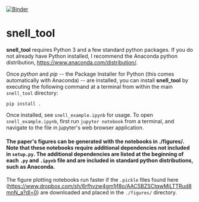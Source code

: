 [![Binder](https://mybinder.org/badge_logo.svg)](https://mybinder.org/v2/gh/spoonsso/snell_tool/00d5408dfab776aaade97c22af609690fc1f3c96)

# snell_tool

**snell_tool** requires Python 3 and a few standard python packages. If you do not already have Python installed, I recommend the Anaconda python distribution, https://www.anaconda.com/distribution/.

Once *python* and *pip* -- the Package Installer for Python (this comes automatically with Anaconda) -- are installed, you can install **snell_tool** by executing the following command at a terminal from within the main `snell_tool` directory:

`pip install .`

Once installed, see `snell_example.ipynb` for usage. To open `snell_example.ipynb`, first run `jupyter notebook` from a terminal, and navigate to the file in jupyter's web browser application.

#### The paper's figures can be generated with the notebooks in ./figures/. Note that these notebooks require additional dependencies not included in `setup.py`. The additional dependencies are listed at the beginning of each `.py` and `.ipynb` file and are included in standard python distributions, such as Anaconda.

The figure plotting notebooks run faster if the `.pickle` files found here (https://www.dropbox.com/sh/6rfhvzw4gm1jf8o/AAC5BZSCtqwMiLTTRud8mnN_a?dl=0) are downloaded and placed in the `./figures/` directory.